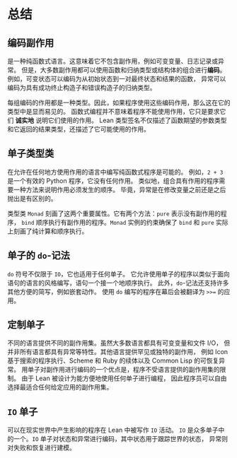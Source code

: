 <!--
# Summary
-->

# 总结

<!--
## Encoding Side Effects
-->

## 编码副作用

<!--
Lean is a pure functional language.
This means that it does not include side effects such as mutable variables, logging, or exceptions.
However, most side effects can be _encoded_ using a combination of functions and inductive types or structures.
For example, mutable state can be encoded as a function from an initial state to a pair of a final state and a result, and exceptions can be encoded as an inductive type with constructors for successful termination and errors.
-->

是一种纯函数式语言。这意味着它不包含副作用，例如可变变量、日志记录或异常。
但是，大多数副作用都可以使用函数和归纳类型或结构体的组合进行**编码**。
例如，可变状态可以编码为从初始状态到一对最终状态和结果的函数，
异常可以编码为具有成功终止构造子和错误构造子的归纳类型。

<!--
Each set of encoded effects is a type.
As a result, if a program uses these encoded effects, then this is apparent in its type.
Functional programming does not mean that programs can't use effects, it simply requires that they be *honest* about which effects they use.
A Lean type signature describes not only the types of arguments that a function expects and the type of result that it returns, but also which effects it may use.
-->

每组编码的作用都是一种类型。因此，如果程序使用这些编码作用，那么这在它的类型中是显而易见的。
函数式编程并不意味着程序不能使用作用，它只是要求它们 **诚实地** 说明它们使用的作用。
Lean 类型签名不仅描述了函数期望的参数类型和它返回的结果类型，还描述了它可能使用的作用。

<!--
## The Monad Type Class
-->

## 单子类型类

<!--
It's possible to write purely functional programs in languages that allow effects anywhere.
For example, `2 + 3` is a valid Python program that has no effects at all.
Similarly, combining programs that have effects requires a way to state the order in which the effects must occur.
It matters whether an exception is thrown before or after modifying a variable, after all.
-->

在允许在任何地方使用作用的语言中编写纯函数式程序是可能的。
例如，`2 + 3` 是一个有效的 Python 程序，它没有任何作用。
类似地，组合具有作用的程序需要一种方法来说明作用必须发生的顺序。
毕竟，异常是在修改变量之前还是之后抛出是有区别的。

<!--
The type class `Monad` captures these two important properties.
It has two methods: `pure` represents programs that have no effects, and `bind` sequences effectful programs.
The contract for `Monad` instances ensures that `bind` and `pure` actually capture pure computation and sequencing.
-->

类型类 `Monad` 刻画了这两个重要属性。它有两个方法：`pure` 表示没有副作用的程序，
`bind` 顺序执行有副作用的程序。`Monad` 实例的约束确保了 `bind` 和 `pure` 实际上刻画了纯计算和顺序执行。

<!--
## `do`-Notation for Monads
-->

## 单子的 `do`-记法

<!--
Rather than being limited to `IO`, `do`-notation works for any monad.
It allows programs that use monads to be written in a style that is reminiscent of statement-oriented languages, with statements sequenced after one another.
Additionally, `do`-notation enables a number of additional convenient shorthands, such as nested actions.
A program written with `do` is translated to applications of `>>=` behind the scenes.
-->

`do` 符号不仅限于 `IO`，它也适用于任何单子。
它允许使用单子的程序以类似于面向语句的语言的风格编写，语句一个接一个地顺序执行。
此外，`do`-记法还支持许多其他方便的简写，例如嵌套动作。
使用 `do` 编写的程序在幕后会被翻译为 `>>=` 的应用。

<!--
## Custom Monads
-->

## 定制单子

<!--
Different languages provide different sets of side effects.
While most languages feature mutable variables and file I/O, not all have features like exceptions.
Other languages offer effects that are rare or unique, like Icon's search-based program execution, Scheme and Ruby's continuations, and Common Lisp's resumable exceptions.
An advantage to encoding effects with monads is that programs are not limited to the set of effects that are provided by the language.
Because Lean is designed to make programming with any monad convenient, programmers are free to choose exactly the set of side effects that make sense for any given application.
-->

不同的语言提供不同的副作用集。虽然大多数语言都具有可变变量和文件 I/O，
但并非所有语言都具有异常等特性。其他语言提供罕见或独特的副作用，
例如 Icon 基于搜索的程序执行、Scheme 和 Ruby 的续体以及 Common Lisp 的可恢复异常。
用单子对副作用进行编码的一个优点是，程序不受语言提供的副作用集的限制。
由于 Lean 被设计为能方便地使用任何单子进行编程，
因此程序员可以自由选择最适合任何给定应用的副作用集。

<!--
## The `IO` Monad
-->

## `IO` 单子

<!--
Programs that can affect the real world are written as `IO` actions in Lean.
`IO` is one monad among many.
The `IO` monad encodes state and exceptions, with the state being used to keep track of the state of the world and the exceptions modeling failure and recovery.
-->

可以在现实世界中产生影响的程序在 Lean 中被写作 `IO` 活动。
`IO` 是众多单子中的一个。`IO` 单子对状态和异常进行编码，其中状态用于跟踪世界的状态，
异常则对失败和恢复进行建模。
